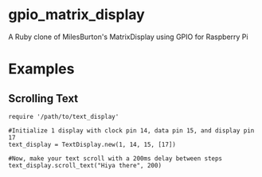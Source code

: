 gpio_matrix_display
===================

A Ruby clone of MilesBurton's MatrixDisplay using GPIO for Raspberry Pi


Examples
===================

Scrolling Text
--------------

    require '/path/to/text_display'
    
    #Initialize 1 display with clock pin 14, data pin 15, and display pin 17
    text_display = TextDisplay.new(1, 14, 15, [17])

    #Now, make your text scroll with a 200ms delay between steps
    text_display.scroll_text("Hiya there", 200)
